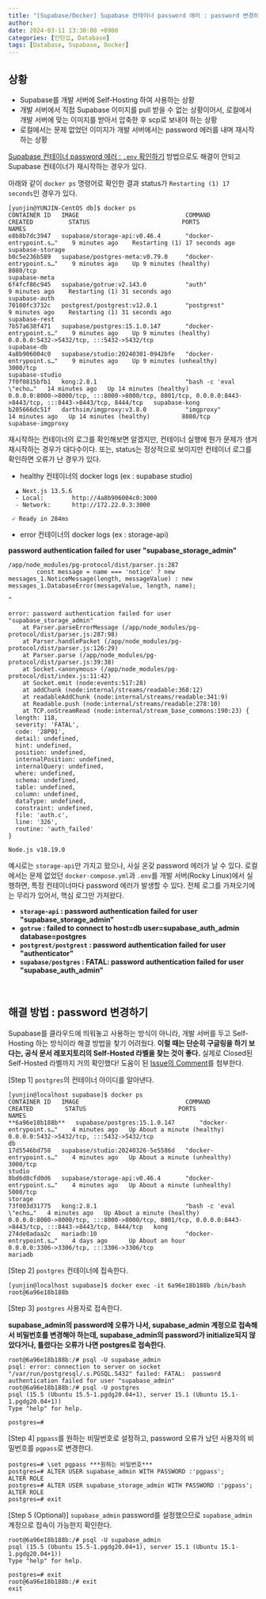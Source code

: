```yaml
---
title: "[Supabase/Docker] Supabase 컨테이너 password 에러 : password 변경하기"
author:
date: 2024-03-11 13:30:00 +0900
categories: [인턴십, Database]
tags: [Database, Supabase, Docker]
---
```


## **상황**

- Supabase를 개발 서버에 Self-Hosting 하여 사용하는 상황
- 개발 서버에서 직접 Supabase 이미지를 pull 받을 수 없는 상황이어서, 로컬에서 개발 서버에 맞는 이미지를 받아서 압축한 후 scp로 보내야 하는 상황
- 로컬에서는 문제 없었던 이미지가 개발 서버에서는 password 에러를 내며 재시작하는 상황

[Supabase 컨테이너 password 에러 : `.env` 확인하기](https://rumoszin.github.io/posts/docker-supabase-container-error-solution/) 방법으로도 해결이 안되고 Supabase 컨테이너가 재시작하는 경우가 있다.

아래와 같이 `docker ps` 명령어로 확인한 결과 status가 `Restarting (1) 17 seconds`인 경우가 있다.

```shell
[yunjin@YUNJIN-CentOS db]$ docker ps
CONTAINER ID   IMAGE                              COMMAND                    CREATED          STATUS                          PORTS                                                                                                      NAMES
e8b8b7dc3947   supabase/storage-api:v0.46.4       "docker-entrypoint.s…"    9 minutes ago    Restarting (1) 17 seconds ago                                                                                                              supabase-storage
b0c5e236b589   supabase/postgres-meta:v0.79.0     "docker-entrypoint.s…"    9 minutes ago    Up 9 minutes (healthy)          8080/tcp                                                                                                   supabase-meta
6f4fcf86c945   supabase/gotrue:v2.143.0           "auth"                     9 minutes ago    Restarting (1) 31 seconds ago                                                                                                              supabase-auth
70100fc3732c   postgrest/postgrest:v12.0.1        "postgrest"                9 minutes ago    Restarting (1) 31 seconds ago                                                                                                              supabase-rest
7b57a638f471   supabase/postgres:15.1.0.147       "docker-entrypoint.s…"    9 minutes ago    Up 9 minutes (healthy)          0.0.0.0:5432->5432/tcp, :::5432->5432/tcp                                                                  supabase-db
4a8b906004c0   supabase/studio:20240301-0942bfe   "docker-entrypoint.s…"    9 minutes ago    Up 9 minutes (unhealthy)        3000/tcp                                                                                                   supabase-studio
7f0f0815bfb1   kong:2.8.1                         "bash -c 'eval \"echo…"   14 minutes ago   Up 14 minutes (healthy)         0.0.0.0:8000->8000/tcp, :::8000->8000/tcp, 8001/tcp, 0.0.0.0:8443->8443/tcp, :::8443->8443/tcp, 8444/tcp   supabase-kong
b205666dc51f   darthsim/imgproxy:v3.8.0           "imgproxy"                 14 minutes ago   Up 14 minutes (healthy)         8080/tcp                                                                                                   supabase-imgproxy
```

재시작하는 컨테이너의 로그를 확인해보면 알겠지만, 컨테이너 실행에 뭔가 문제가 생겨 재시작하는 경우가 대다수이다. 또는, status는 정상적으로 보이지만 컨테이너 로그를 확인하면 오류가 난 경우가 있다.

- healthy 컨테이너의 docker logs (ex : supabase studio)

```shell
  ▲ Next.js 13.5.6
  - Local:        http://4a8b906004c0:3000
  - Network:      http://172.22.0.3:3000

 ✓ Ready in 284ms
```

- error 컨테이너의 docker logs (ex : storage-api)

**password authentication failed for user "supabase_storage_admin"**

```shell
/app/node_modules/pg-protocol/dist/parser.js:287
        const message = name === 'notice' ? new messages_1.NoticeMessage(length, messageValue) : new messages_1.DatabaseError(messageValue, length, name);
                                                                                                 ^

error: password authentication failed for user "supabase_storage_admin"
    at Parser.parseErrorMessage (/app/node_modules/pg-protocol/dist/parser.js:287:98)
    at Parser.handlePacket (/app/node_modules/pg-protocol/dist/parser.js:126:29)
    at Parser.parse (/app/node_modules/pg-protocol/dist/parser.js:39:38)
    at Socket.<anonymous> (/app/node_modules/pg-protocol/dist/index.js:11:42)
    at Socket.emit (node:events:517:28)
    at addChunk (node:internal/streams/readable:368:12)
    at readableAddChunk (node:internal/streams/readable:341:9)
    at Readable.push (node:internal/streams/readable:278:10)
    at TCP.onStreamRead (node:internal/stream_base_commons:190:23) {
  length: 118,
  severity: 'FATAL',
  code: '28P01',
  detail: undefined,
  hint: undefined,
  position: undefined,
  internalPosition: undefined,
  internalQuery: undefined,
  where: undefined,
  schema: undefined,
  table: undefined,
  column: undefined,
  dataType: undefined,
  constraint: undefined,
  file: 'auth.c',
  line: '326',
  routine: 'auth_failed'
}

Node.js v18.19.0
```

예시로는 `storage-api`만 가지고 왔으나, 사실 온갖 password 에러가 날 수 있다. 로컬에서는 문제 없었던 `docker-compose.yml`과 `.env`를 개발 서버(Rocky Linux)에서 실행하면, 특정 컨테이너마다 password 에러가 발생할 수 있다. 전체 로그를 가져오기에는 무리가 있어서, 핵심 로그만 가져왔다.

- **`storage-api` : password authentication failed for user "supabase_storage_admin"**
- **`gotrue` : failed to connect to host=db user=supabase_auth_admin database=postgres**
- **`postgrest/postgrest` : password authentication failed for user "authenticator"**
- **`supabase/postgres` : FATAL: password authentication failed for user "supabase_auth_admin"**

<br>

## **해결 방법 : password 변경하기**

Supabase를 클라우드에 띄워놓고 사용하는 방식이 아니라, 개발 서버를 두고 Self-Hosting 하는 방식이라 해결 방법을 찾기 어려웠다. **이럴 때는 단순히 구글링을 하기 보다는, 공식 문서 레포지토리의 Self-Hosted 라벨을 찾는 것이 좋다.** 실제로 Closed된 Self-Hosted 라벨까지 거의 확인했다! 도움이 된 [Issue의 Comment](https://github.com/supabase/supabase/issues/18836#issuecomment-1804051169)를 첨부한다.

[Step 1] `postgres`의 컨테이너 아이디를 알아낸다.

```shell
[yunjin@localhost supabase]$ docker ps
CONTAINER ID   IMAGE                              COMMAND                    CREATED         STATUS                          PORTS                                                                                                      NAMES
**6a96e18b188b**   supabase/postgres:15.1.0.147       "docker-entrypoint.s…"    4 minutes ago   Up About a minute (healthy)     0.0.0.0:5432->5432/tcp, :::5432->5432/tcp                                                                  db
17d5546bd758   supabase/studio:20240326-5e5586d   "docker-entrypoint.s…"    4 minutes ago   Up About a minute (unhealthy)   3000/tcp                                                                                                   studio
8bd6d8cfd0d6   supabase/storage-api:v0.46.4       "docker-entrypoint.s…"    4 minutes ago   Up About a minute (unhealthy)   5000/tcp                                                                                                   storage
73f003d31775   kong:2.8.1                         "bash -c 'eval \"echo…"   4 minutes ago   Up About a minute (healthy)     0.0.0.0:8000->8000/tcp, :::8000->8000/tcp, 8001/tcp, 0.0.0.0:8443->8443/tcp, :::8443->8443/tcp, 8444/tcp   kong
274de8adaa2c   mariadb:10                         "docker-entrypoint.s…"    4 days ago      Up About an hour                0.0.0.0:3306->3306/tcp, :::3306->3306/tcp                                                                  mariadb
```

[Step 2] `postgres` 컨테이너에 접속한다.

```shell
[yunjin@localhost supabase]$ docker exec -it 6a96e18b188b /bin/bash
root@6a96e18b188b
```

[Step 3] `postgres` 사용자로 접속한다.

**supabase_admin의 password에 오류가 나서, supabase_admin 계정으로 접속해서 비밀번호를 변경해야 하는데, supabase_admin의 password가 initialize되지 않았다거나, 틀렸다는 오류가 나면 postgres로 접속한다.**

```shell
root@6a96e18b188b:/# psql -U supabase_admin
psql: error: connection to server on socket "/var/run/postgresql/.s.PGSQL.5432" failed: FATAL:  password authentication failed for user "supabase_admin"
root@6a96e18b188b:/# psql -U postgres
psql (15.5 (Ubuntu 15.5-1.pgdg20.04+1), server 15.1 (Ubuntu 15.1-1.pgdg20.04+1))
Type "help" for help.

postgres=#
```

[Step 4] `pgpass`를 원하는 비밀번호로 설정하고, password 오류가 났던 사용자의 비밀번호를 `pgpass`로 변경한다.

```shell
postgres=# \set pgpass ***원하는 비밀번호***
postgres=# ALTER USER supabase_admin WITH PASSWORD :'pgpass';
ALTER ROLE
postgres=# ALTER USER supabase_storage_admin WITH PASSWORD :'pgpass';
ALTER ROLE
postgres=# exit
```

[Step 5 (Optional)] `supabase_admin` password를 설정했으므로 `supabase_admin` 계정으로 접속이 가능한지 확인한다.

```shell
root@6a96e18b188b:/# psql -U supabase_admin
psql (15.5 (Ubuntu 15.5-1.pgdg20.04+1), server 15.1 (Ubuntu 15.1-1.pgdg20.04+1))
Type "help" for help.

postgres=# exit
root@6a96e18b188b:/# exit
exit
```

<br>

<script src="https://utteranc.es/client.js"
        repo="RumosZin/rumoszin.github.io"
        issue-term="pathname"
        theme="github-light"
        crossorigin="anonymous"
        async>
</script>
